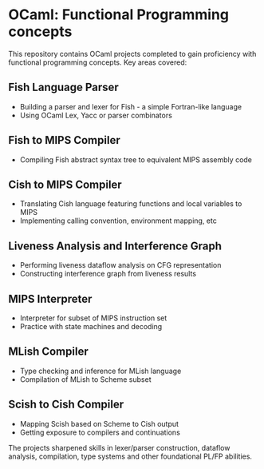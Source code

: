 # OCaml: Functional Programming concepts

This repository contains OCaml projects completed to gain proficiency with functional programming concepts. Key areas covered:

## Fish Language Parser

- Building a parser and lexer for Fish - a simple Fortran-like language
- Using OCaml Lex, Yacc or parser combinators

## Fish to MIPS Compiler

- Compiling Fish abstract syntax tree to equivalent MIPS assembly code

## Cish to MIPS Compiler 

- Translating Cish language featuring functions and local variables to MIPS
- Implementing calling convention, environment mapping, etc

## Liveness Analysis and Interference Graph

- Performing liveness dataflow analysis on CFG representation  
- Constructing interference graph from liveness results

## MIPS Interpreter

- Interpreter for subset of MIPS instruction set 
- Practice with state machines and decoding

## MLish Compiler

- Type checking and inference for MLish language  
- Compilation of MLish to Scheme subset

## Scish to Cish Compiler

- Mapping Scish based on Scheme to Cish output
- Getting exposure to compilers and continuations

The projects sharpened skills in lexer/parser construction, dataflow analysis, compilation, type systems and other foundational PL/FP abilities.
